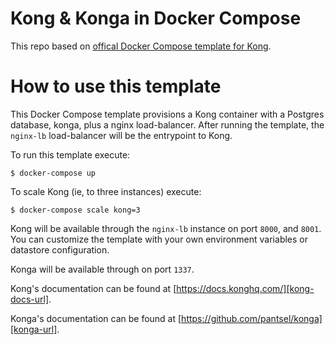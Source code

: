 # Kong & Konga in Docker Compose

This repo based on [offical Docker Compose template for Kong](https://github.com/Kong/docker-kong).

# How to use this template

This Docker Compose template provisions a Kong container with a Postgres database, konga, plus a nginx load-balancer. After running the template, the `nginx-lb` load-balancer will be the entrypoint to Kong.

To run this template execute:

```shell
$ docker-compose up
```

To scale Kong (ie, to three instances) execute:

```shell
$ docker-compose scale kong=3
```

Kong will be available through the `nginx-lb` instance on port `8000`, and `8001`. You can customize the template with your own environment variables or datastore configuration.

Konga will be available through on port `1337`.

Kong's documentation can be found at [https://docs.konghq.com/][kong-docs-url].

Konga's documentation can be found at [https://github.com/pantsel/konga][konga-url].
